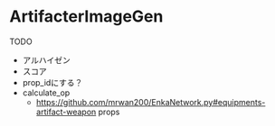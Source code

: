 # ArtifacterImageGen
TODO
- アルハイゼン
- スコア
- prop_idにする？
- calculate_op
    - https://github.com/mrwan200/EnkaNetwork.py#equipments-artifact-weapon props